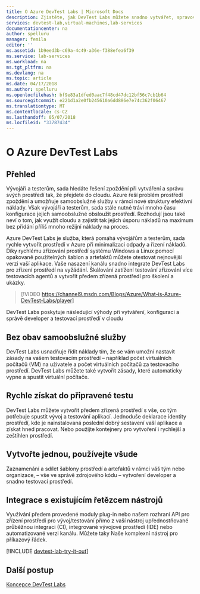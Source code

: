 ```yaml
---
title: O Azure DevTest Labs | Microsoft Docs
description: Zjistěte, jak DevTest Labs můžete snadno vytvářet, spravovat a monitorovat virtuální počítače Azure
services: devtest-lab,virtual-machines,lab-services
documentationcenter: na
author: spelluru
manager: femila
editor: ''
ms.assetid: 1b9eed3b-c69a-4c49-a36e-f388efea6f39
ms.service: lab-services
ms.workload: na
ms.tgt_pltfrm: na
ms.devlang: na
ms.topic: article
ms.date: 04/17/2018
ms.author: spelluru
ms.openlocfilehash: bf9e83a1dfed0aac7f48cd47dc12bf56c7cb1b64
ms.sourcegitcommit: e221d1a2e0fb245610a6dd886e7e74c362f06467
ms.translationtype: MT
ms.contentlocale: cs-CZ
ms.lasthandoff: 05/07/2018
ms.locfileid: "33787434"
---
```

# <a name="about-azure-devtest-labs"></a>O Azure DevTest Labs
## <a name="overview"></a>Přehled
Vývojáři a testerům, sada hledáte řešení zpoždění při vytváření a správu svých prostředí tak, že přejdete do cloudu.  Azure řeší problém prostředí zpoždění a umožňuje samoobslužné služby v rámci nové struktury efektivní náklady.  Však vývojáři a testerům, sada stále nutné tráví mnoho času konfigurace jejich samoobslužné obsloužit prostředí. Rozhodují jsou také neví o tom, jak využít cloudu a zajistit tak jejich úsporu nákladů na maximum bez přidání příliš mnoho režijní náklady na proces.

Azure DevTest Labs je služba, která pomáhá vývojářům a testerům, sada rychle vytvořit prostředí v Azure při minimalizaci odpady a řízení nákladů. Díky rychlému zřizování prostředí systému Windows a Linux pomocí opakovaně použitelných šablon a artefaktů můžete otestovat nejnovější verzi vaší aplikace. Vaše nasazení kanálu snadno integrate DevTest Labs pro zřízení prostředí na vyžádání. Škálování zatížení testování zřizování více testovacích agentů a vytvořit předem zřízená prostředí pro školení a ukázky.

> [!VIDEO https://channel9.msdn.com/Blogs/Azure/What-is-Azure-DevTest-Labs/player]
> 
> 

DevTest Labs poskytuje následující výhody při vytváření, konfiguraci a správě developer a testovací prostředí v cloudu

## <a name="worry-free-self-service"></a>Bez obav samoobslužné služby
DevTest Labs usnadňuje řídit náklady tím, že se vám umožní nastavit zásady na vašem testovacím prostředí – například počet virtuálních počítačů (VM) na uživatele a počet virtuálních počítačů za testovacího prostředí. DevTest Labs můžete také vytvořit zásady, které automaticky vypne a spustit virtuální počítače.

## <a name="quickly-get-to-ready-to-test"></a>Rychle získat do připravené testu
DevTest Labs můžete vytvořit předem zřízená prostředí s vše, co tým potřebuje spustit vývoj a testování aplikací. Jednoduše deklarace identity prostředí, kde je nainstalovaná poslední dobrý sestavení vaší aplikace a získat hned pracovat. Nebo použijte kontejnery pro vytvoření i rychlejší a zeštíhlen prostředí.

## <a name="create-once-use-everywhere"></a>Vytvořte jednou, používejte všude
Zaznamenání a sdílet šablony prostředí a artefaktů v rámci váš tým nebo organizace, – vše ve správě zdrojového kódu – vytvoření developer a snadno testovací prostředí.

## <a name="integrates-with-your-existing-toolchain"></a>Integrace s existujícím řetězcem nástrojů
Využívání předem provedené moduly plug-in nebo našem rozhraní API pro zřízení prostředí pro vývoj/testování přímo z vaší nástroj upřednostňované průběžnou integraci (CI), integrované vývojové prostředí (IDE) nebo automatizované verzi kanálu. Můžete taky Naše komplexní nástroj pro příkazový řádek.


[!INCLUDE [devtest-lab-try-it-out](../../includes/devtest-lab-try-it-out.md)]

## <a name="next-steps"></a>Další postup
[Koncepce DevTest Labs](devtest-lab-concepts.md)

